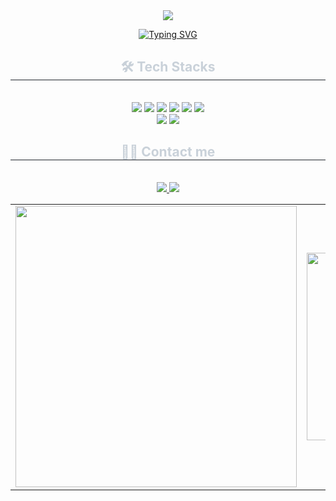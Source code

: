 <div align="center">
  <img src="https://capsule-render.vercel.app/api?type=waving&color=0:87CEEB,100:4682B4&height=200&section=header&text=DOYEON%27s%20GITHUB&fontSize=60&fontColor=FFFFFF&animation=fadeIn&fontAlignY=35"/>

  <a href="https://git.io/typing-svg"><img src="https://readme-typing-svg.demolab.com?font=Fira+Code&pause=1000&vCenter=true&width=435&lines=%EC%95%88%EB%85%95%ED%95%98%EC%84%B8%EC%9A%94!!+%EB%B0%B1%EC%97%94%EB%93%9C+%EA%B0%9C%EB%B0%9C%EC%9E%90+%EC%9D%B4%EB%8F%84%EC%97%B0%EC%9E%85%EB%8B%88%EB%8B%A4+%F0%9F%98%86" alt="Typing SVG" /></a>

  <h2 style="border-bottom: 1px solid #21262d; color: #c9d1d9;"> 🛠️ Tech Stacks </h2> <br> 
    <div style="margin: 0 auto; text-align: center;"> <img src="https://img.shields.io/badge/Python-3776AB?style=for-the-badge&logo=Python&logoColor=white">
        <img src="https://img.shields.io/badge/Java-007396?style=for-the-badge&logo=Java&logoColor=white">
        <img src="https://img.shields.io/badge/Spring-6DB33F?style=for-the-badge&logo=spring&logoColor=white">
          <img src="https://img.shields.io/badge/HTML5-E34F26?style=for-the-badge&logo=HTML5&logoColor=white">
          <img src="https://img.shields.io/badge/CSS3-1572B6?style=for-the-badge&logo=CSS3&logoColor=white">
          <img src="https://img.shields.io/badge/Javascript-F7DF1E?style=for-the-badge&logo=Javascript&logoColor=white">
          <br/>
        <img src="https://img.shields.io/badge/Figma-F24E1E?style=for-the-badge&logo=Figma&logoColor=white">
        <img src="https://img.shields.io/badge/Notion-000000?style=for-the-badge&logo=Notion&logoColor=white">
          </div>
    </div>
    <div align="center">
    <h2 style="border-bottom: 1px solid #21262d; color: #c9d1d9;"> 🧑‍💻 Contact me </h2> <br> 
    <div> <a href=https://www.instagram.com/ehdus09/> <img src="https://img.shields.io/badge/Instagram-E4405F?style=for-the-badge&logo=Instagram&logoColor=white&link=https://www.instagram.com/ehdus09/"> </a>
         <a href=https://www.discord.com/users/721271309279166514> <img src="https://img.shields.io/badge/Discord-5865F2?style=for-the-badge&logo=Discord&logoColor=white&link=https://www.discord.com/users/721271309279166514"> </a>
    </div>
    
  <table>
  <tr>
    <td align="center">
      <!-- GitHub Stats -->
      <img src="https://gist.githubusercontent.com/ehdus09/0883b2985683cb9d6e58a247bc029b6f/raw/stats-box.png" width="450" />
<!--       <a href="https://github.com/ehdus09">
        <img src="https://github-readme-stats.vercel.app/api/top-langs/?username=ehdus09&layout=compact&theme=react&hide_border=true" alt="ehdus09 Top Languages" width="450"/>
      </a> -->
    </td>
    <td align="center">
      <a href="https://www.gitanimals.org/en_US?utm_medium=image&utm_source=ehdus09&utm_content=farm">
        <img src="https://render.gitanimals.org/farms/ehdus09" width="600" height="300" />
      </a>
    </td>
  </tr>
  </table>

  
</div>



  
<!--
**ehdus09/ehdus09** is a ✨ _special_ ✨ repository because its `README.md` (this file) appears on your GitHub profile.

Here are some ideas to get you started:

- 🔭 I’m currently working on ...
- 🌱 I’m currently learning ...
- 👯 I’m looking to collaborate on ...
- 🤔 I’m looking for help with ...
- 💬 Ask me about ...
- 📫 How to reach me: ...
- 😄 Pronouns: ...
- ⚡ Fun fact: ...
-->
